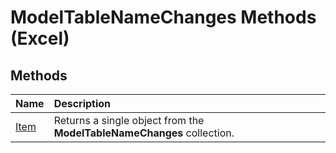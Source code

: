 
# ModelTableNameChanges Methods (Excel)

## Methods



|**Name**|**Description**|
|:-----|:-----|
|[Item](5371438c-15d8-dcca-3fea-db56b5f9e827.md)|Returns a single object from the  **ModelTableNameChanges** collection.|
